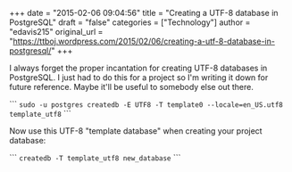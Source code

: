 +++
date = "2015-02-06 09:04:56"
title = "Creating a UTF-8 database in PostgreSQL"
draft = "false"
categories = ["Technology"]
author = "edavis215"
original_url = "https://ttboj.wordpress.com/2015/02/06/creating-a-utf-8-database-in-postgresql/"
+++

<p>I always forget the proper incantation for creating UTF-8 databases in PostgreSQL. I just had to do this for a project so I'm writing it down for future reference. Maybe it'll be useful to somebody else out there.</p>
```
<code>sudo -u postgres createdb -E UTF8 -T template0 --locale=en_US.utf8 template_utf8</code>
```
<p>Now use this UTF-8 "template database" when creating your project database:</p>
```
<code>createdb -T template_utf8 new_database</code>
```

